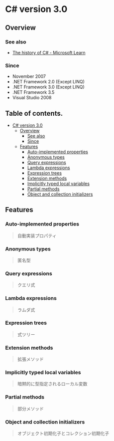 # C# version 3.0

## Overview

### See also

* [The history of C# - Microsoft Learn](https://learn.microsoft.com/ja-jp/dotnet/csharp/whats-new/csharp-version-history#c-version-30)

### Since

- November 2007	
- .NET Framework 2.0 (Except LINQ)
- .NET Framework 3.0 (Except LINQ)
- .NET Framework 3.5
- Visual Studio 2008

## Table of contents. <!-- omit in toc -->

- [C# version 3.0](#c-version-30)
  - [Overview](#overview)
    - [See also](#see-also)
    - [Since](#since)
  - [Features](#features)
    - [Auto-implemented properties](#auto-implemented-properties)
    - [Anonymous types](#anonymous-types)
    - [Query expressions](#query-expressions)
    - [Lambda expressions](#lambda-expressions)
    - [Expression trees](#expression-trees)
    - [Extension methods](#extension-methods)
    - [Implicitly typed local variables](#implicitly-typed-local-variables)
    - [Partial methods](#partial-methods)
    - [Object and collection initializers](#object-and-collection-initializers)


## Features

### Auto-implemented properties

> 自動実装プロパティ

### Anonymous types

> 匿名型

### Query expressions

> クエリ式

### Lambda expressions

> ラムダ式

### Expression trees

> 式ツリー

### Extension methods

> 拡張メソッド

### Implicitly typed local variables

> 暗黙的に型指定されるローカル変数

### Partial methods

> 部分メソッド

### Object and collection initializers

> オブジェクト初期化子とコレクション初期化子
